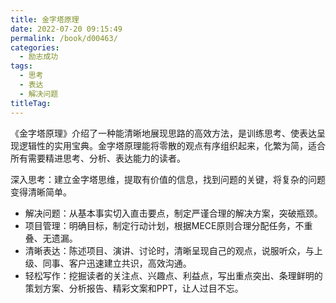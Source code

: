 ```yaml
---
title: 金字塔原理
date: 2022-07-20 09:15:49
permalink: /book/d00463/
categories:
  - 励志成功
tags:
  - 思考
  - 表达
  - 解决问题
titleTag: 
---
```


《金字塔原理》介绍了一种能清晰地展现思路的高效方法，是训练思考、使表达呈现逻辑性的实用宝典。金字塔原理能将零散的观点有序组织起来，化繁为简，适合所有需要精进思考、分析、表达能力的读者。

深入思考：建立金字塔思维，提取有价值的信息，找到问题的关键，将复杂的问题变得清晰简单。

<!-- more -->

- 解决问题：从基本事实切入直击要点，制定严谨合理的解决方案，突破瓶颈。
- 项目管理：明确目标，制定行动计划，根据MECE原则合理分配任务，不重叠、无遗漏。
- 清晰表达：陈述项目、演讲、讨论时，清晰呈现自己的观点，说服听众，与上级、同事、客户迅速建立共识，高效沟通。
- 轻松写作：挖掘读者的关注点、兴趣点、利益点，写出重点突出、条理鲜明的策划方案、分析报告、精彩文案和PPT，让人过目不忘。

<BookShelf
album="https://cdn.staticaly.com/gh/jonsam-ng/image-hosting@master/oxygen-space/image.3v0cmqjl1cy0.png"
:pages="301"
link="https://www.aliyundrive.com/s/FjZ9Ku7jY7i"
douban="https://book.douban.com/subject/33391219/"
author=" [美]芭芭拉•明托"
publisher="南海出版公司"
intro="深入思考：建立金字塔思维，提取有价值的信息，找到问题的关键，将复杂的问题变得清晰简单。"
lang="中文"
/>

